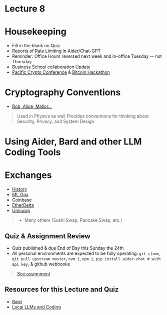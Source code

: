 # Lecture 8

# Housekeeping

- Fill in the blank on Quiz
- Reports of Rate Limiting in Aider/Chat-GPT
- Reminder: Office Hours reversed next week and in-office Tuesday -- not Thursday
- Business School collaboration Update
- [Pacific Crypto Conference](https://www.pacificbitcoin.com/) & [Bitcoin Hackathon](https://btcolympics.devpost.com/ )

# Cryptography Conventions

- [Bob, Alice, Mallor...](https://en.wikipedia.org/wiki/Alice_and_Bob)
> Used in Physics as well
> Provides conventions for thinking about Security, Privacy, and System Design

# Using Aider, Bard and other LLM Coding Tools


# Exchanges

- [History](https://academy.bit2me.com/en/historia-exchanges-trading-bitcoin/)
- [Mt. Gox](https://www.investopedia.com/terms/m/mt-gox.asp#:~:text=In%202014%2C%20Mt.,and%20half%20year%20legal%20battle.)
- [Coinbase](https://www.coinbase.com/)
- [EtherDelta](https://www.sec.gov/news/press-release/2018-258)
- [Uniswap](https://app.uniswap.org/swap) 

> * Many others (Sushi Swap, Pancake Swap, etc.)


## Quiz & Assignment Review

* Quiz published & due End of Day this Sunday the 24th
* All personal environments are expected to be fully operating: `git clone`, `git pull upstream master`, `nvm i`, `npm i`, `pip install aider-chat # with api key`, & github webhooks
> [See assignment](../assignments/21_Sept_2023.md)

## Resources for this Lecture and Quiz

* [Bard](https://bard.google.com)
* [Local LLMs and Coding]()

